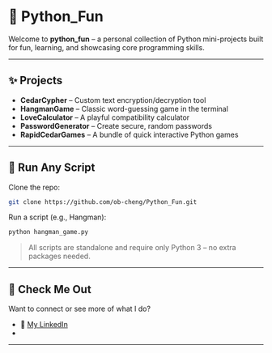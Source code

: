 # 🐍 Python_Fun

Welcome to **python_fun** – a personal collection of Python mini-projects built for fun, learning, and showcasing core programming skills.

---

## ✨ Projects

- **CedarCypher** – Custom text encryption/decryption tool  
- **HangmanGame** – Classic word-guessing game in the terminal  
- **LoveCalculator** – A playful compatibility calculator  
- **PasswordGenerator** – Create secure, random passwords  
- **RapidCedarGames** – A bundle of quick interactive Python games  

---

## 🚀 Run Any Script

Clone the repo:
```bash
git clone https://github.com/ob-cheng/Python_Fun.git
```

Run a script (e.g., Hangman):
```bash
python hangman_game.py
```

> All scripts are standalone and require only Python 3 – no extra packages needed.

---

## 👀 Check Me Out

Want to connect or see more of what I do?

- 🔗 [My LinkedIn](www.linkedin.com/in/tianen-cheng)
- 
---
